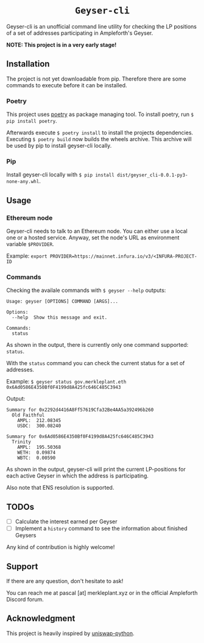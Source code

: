 <h1 align=center><code>Geyser-cli</code></h1>

Geyser-cli is an unofficial command line utility for checking the LP positions
of a set of addresses participating in Ampleforth's Geyser.

**NOTE: This project is in a very early stage!**

## Installation

The project is not yet downloadable from pip. Therefore there are some commands to
execute before it can be installed.

### Poetry

This project uses [poetry](https://python-poetry.org/) as package managing tool.
To install poetry, run `$ pip install poetry`.

Afterwards execute `$ poetry install` to install the projects dependencies.
Executing `$ poetry build` now builds the wheels archive. This archive will be used
by pip to install geyser-cli locally.

### Pip

Install geyser-cli locally with `$ pip install dist/geyser_cli-0.0.1-py3-none-any.whl`.

## Usage

### Ethereum node

Geyser-cli needs to talk to an Ethereum node. You can either use a local one or a hosted service.
Anyway, set the node's URL as environment variable `$PROVIDER`.

Example: `export PROVIDER=https://mainnet.infura.io/v3/<INFURA-PROJECT-ID`

### Commands

Checking the availale commands with `$ geyser --help` outputs:
```
Usage: geyser [OPTIONS] COMMAND [ARGS]...

Options:
  --help  Show this message and exit.

Commands:
  status
```

As shown in the output, there is currently only one command supported: `status`.

With the `status` command you can check the current status for a set of
addresses.

Example: `$ geyser status gov.merkleplant.eth 0x6Ad0586E4350Bf0F4199d8A425fc646C485C3943`

Output:
```
Summary for 0x2292d4416A8Ff57619Cfa32Be4AA5a392496b260
  Old Faithful
    AMPL:  212.08345
    USDC:  300.08240

Summary for 0x6Ad0586E4350Bf0F4199d8A425fc646C485C3943
  Trinity
    AMPL:  195.50368
    WETH:  0.09874
    WBTC:  0.00590
```

As shown in the output, geyser-cli will print the current LP-positions for each
active Geyser in which the address is participating.

Also note that ENS resolution is supported.

## TODOs

- [ ] Calculate the interest earned per Geyser
- [ ] Implement a `history` command to see the information about finished
      Geysers

Any kind of contribution is highly welcome!

## Support

If there are any question, don't hesitate to ask!

You can reach me at pascal [at] merkleplant.xyz or in the official Ampleforth
Discord forum.

## Acknowledgment

This project is heavily inspired by [uniswap-python](https://github.com/uniswap-python/uniswap-python).
